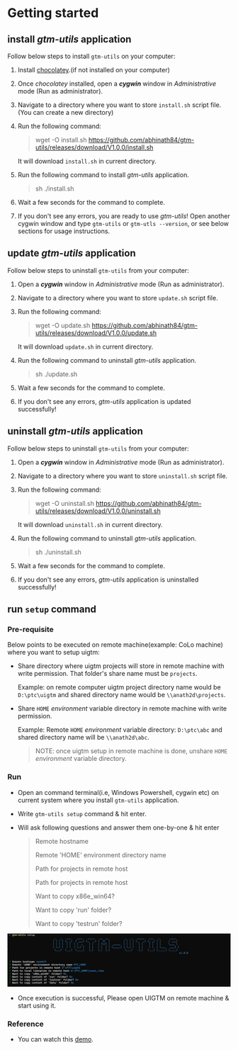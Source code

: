 # Getting started

## install _gtm-utils_ application

Follow below steps to install `gtm-utils` on your computer:

1. Install [chocolatey](https://chocolatey.org/install).(if not installed on your computer)
2. Once _chocolatey_ installed, open a **_cygwin_** window in _Administrative_ mode (Run as administrator).
3. Navigate to a directory where you want to store `install.sh` script file. (You can create a new directory)
4. Run the following command:

   > wget -O install.sh https://github.com/abhinath84/gtm-utils/releases/download/V1.0.0/install.sh

   It will download `install.sh` in current directory.

5. Run the following command to install _gtm-utils_ application.

   > sh ./install.sh

6. Wait a few seconds for the command to complete.
7. If you don't see any errors, you are ready to use _gtm-utils_! Open another cygwin window and type `gtm-utils` or `gtm-utls --version`, or see below sections for usage instructions.

## update _gtm-utils_ application

Follow below steps to uninstall `gtm-utils` from your computer:

1. Open a **_cygwin_** window in _Administrative_ mode (Run as administrator).
2. Navigate to a directory where you want to store `update.sh` script file.
3. Run the following command:

   > wget -O update.sh https://github.com/abhinath84/gtm-utils/releases/download/V1.0.0/update.sh

   It will download `update.sh` in current directory.

4. Run the following command to uninstall _gtm-utils_ application.

   > sh ./update.sh

5. Wait a few seconds for the command to complete.
6. If you don't see any errors, _gtm-utils_ application is updated successfully!

## uninstall _gtm-utils_ application

Follow below steps to uninstall `gtm-utils` from your computer:

1. Open a **_cygwin_** window in _Administrative_ mode (Run as administrator).
2. Navigate to a directory where you want to store `uninstall.sh` script file.
3. Run the following command:

   > wget -O uninstall.sh https://github.com/abhinath84/gtm-utils/releases/download/V1.0.0/uninstall.sh

   It will download `uninstall.sh` in current directory.

4. Run the following command to uninstall _gtm-utils_ application.

   > sh ./uninstall.sh

5. Wait a few seconds for the command to complete.
6. If you don't see any errors, _gtm-utils_ application is uninstalled successfully!

## run `setup` command

### Pre-requisite

Below points to be executed on remote machine(example: CoLo machine) where you want to setup uigtm:

- Share directory where uigtm projects will store in remote machine with write permission. That folder's share name must be `projects`.

  Example: on remote computer uigtm project directory name would be `D:\ptc\uigtm` and shared directory name would be `\\anath2d\projects`.

- Share `HOME` _environment_ variable directory in remote machine with write permission.

  Example: Remote `HOME` _environment_ variable directory: `D:\ptc\abc` and shared directory name will be `\\anath2d\abc`.

  > NOTE: once uigtm setup in remote machine is done, unshare `HOME` _environment_ variable directory.

### Run

- Open an command terminal(i.e, Windows Powershell, cygwin etc) on current system where you install `gtm-utils` application.
- Write `gtm-utils setup` command & hit enter.
- Will ask following questions and answer them one-by-one & hit enter

  > Remote hostname
  >
  > Remote 'HOME' environment directory name
  >
  > Path for projects in remote host
  >
  > Path for projects in remote host
  >
  > Want to copy x86e_win64?
  >
  > Want to copy 'run' folder?
  >
  > Want to copy 'testrun' folder?

![setup](./images/setup.png)

- Once execution is successful, Please open UIGTM on remote machine & start using it.

### Reference

- You can watch this [demo](./video/gtm_utils_setup.mp4).
